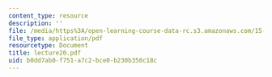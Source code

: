 ```yaml
---
content_type: resource
description: ''
file: /media/https%3A/open-learning-course-data-rc.s3.amazonaws.com/15-063-communicating-with-data-summer-2003/b0dd7ab0f751a7c2bce0b230b350c18c_lecture20.pdf
file_type: application/pdf
resourcetype: Document
title: lecture20.pdf
uid: b0dd7ab0-f751-a7c2-bce0-b230b350c18c
---
```

